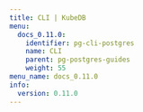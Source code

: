 ```yaml
---
title: CLI | KubeDB
menu:
  docs_0.11.0:
    identifier: pg-cli-postgres
    name: CLI
    parent: pg-postgres-guides
    weight: 55
menu_name: docs_0.11.0
info:
  version: 0.11.0
---
```


